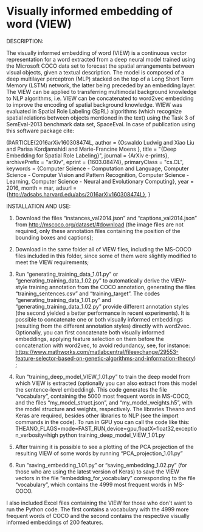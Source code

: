 # Visually informed embedding of word (VIEW)

DESCRIPTION:

The visually informed embedding of word (VIEW) is a continuous vector representation for a word extracted from a deep neural model trained using the Microsoft COCO data set to forecast the spatial arrangements between visual objects, given a textual description. The model is composed of a deep multilayer perceptron (MLP) stacked on the top of a Long Short Term Memory (LSTM) network, the latter being preceded by an embedding layer. The VIEW can be applied to transferring multimodal background knowledge to NLP algorithms, i.e. VIEW can be concatenated to word2vec embedding to improve the encoding of spatial background knowledge. WIEW was evaluated in Spatial Role Labeling (SpRL) algorithms (which recognize spatial relations between objects mentioned in the text) using the Task 3 of SemEval-2013 benchmark data set, SpaceEval. In case of publication using this software package cite:

@ARTICLE{2016arXiv160308474L,
author = {Oswaldo Ludwig and Xiao Liu and Parisa Kordjamshidi and Marie-Francine Moens
},
title = "{Deep Embedding for Spatial Role Labeling}",
journal = {ArXiv e-prints},
archivePrefix = "arXiv",
eprint = {1603.08474},
primaryClass = "cs.CL",
keywords = {Computer Science - Computation and Language, Computer Science - Computer Vision and Pattern Recognition, Computer Science - Learning, Computer Science - Neural and Evolutionary Computing},
year = 2016,
month = mar,
adsurl = {http://adsabs.harvard.edu/abs/2016arXiv160308474L},
}

INSTALLATION AND USE:

1) Download the files “instances_val2014.json” and “captions_val2014.json” from http://mscoco.org/dataset/#download (the image files are not required, only these annotation files containing the position of the bounding boxes and captions);

2) Download in the same folder all of VIEW files, including the MS-COCO files included in this folder, since some of them were slightly modified to meet the VIEW requirements;

3) Run “generating_training_data_1.01.py” or “generating_training_data_1.02.py” to automatically derive the VIEW-style training annotation from the COCO annotation, generating the files “training_sentences.csv” and “training_target”. The codes “generating_training_data_1.01.py” and “generating_training_data_1.02.py” provide different annotation styles (the second yielded a better performance in recent experiments). It is possible to concatenate one or both visually informed embeddings (resulting from the different annotation styles) directly with word2vec. Optionally, you can first concatenate both visually informed embeddings, applying feature selection on them before the concatenation with word2vec, to avoid redundancy, see, for instance:
https://www.mathworks.com/matlabcentral/fileexchange/29553-feature-selector-based-on-genetic-algorithms-and-information-theory) ;

4) Run “training_deep_model_VIEW_1.01.py” to train the deep model from which VIEW is extracted (optionally you can also extract from this model the sentence-level embedding). This code generates the file “vocabulary”, containing the 5000 most frequent words in MS-COCO, and  the files “my_model_struct.json”, and “my_model_weights.h5”, with the model structure and weights, respectively. The libraries Theano and Keras are required, besides other libraries to NLP (see the import commands in the code). To run in GPU you can call the code like this: THEANO_FLAGS=mode=FAST_RUN,device=gpu,floatX=float32,exception_verbosity=high python training_deep_model_VIEW_1.01.py

5) After training it is possible to see a plotting of the PCA projection of the resulting VIEW of some words by running “PCA_projection_1.01.py” 

6) Run “saving_embedding_1.01.py” or “saving_embedding_1.02.py” (for those who are using the latest version of Keras) to save the VIEW vectors in the file “embedding_for_vocabulary” corresponding to the file “vocabulary”, which contains the 4999 most frequent words in MS-COCO. 

I also included Excel files containing the VIEW for those who don't want to run the Python code. The first contains a vocabulary with the 4999 more frequent words of COCO and the second contains the respective visually informed embeddings of 200 features.
